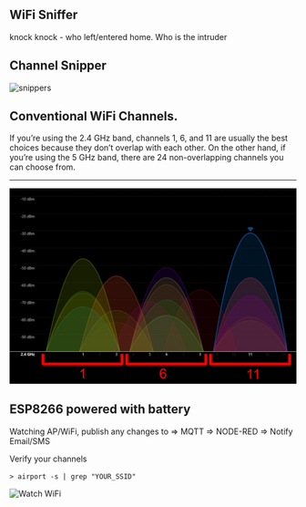 ## WiFi Sniffer 
knock knock - who left/entered home. Who is the intruder

## Channel Snipper
![snippers](images/snipper.png)

## Conventional WiFi Channels. 
If you’re using the 2.4 GHz band, channels 1, 6, and 11 are usually the best choices because they don’t overlap with each other.  On the other hand, if you’re using the 5 GHz band, there are 24 non-overlapping channels you can choose from.  
<hr /> 

![WiFi](images/channels.png)

## ESP8266 powered with battery 
Watching AP/WiFi, publish any changes to => MQTT => NODE-RED => Notify Email/SMS

Verify your channels 
```
> airport -s | grep "YOUR_SSID"

```
![Watch WiFi](images/esp8266-batt.png)

